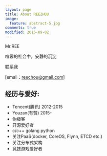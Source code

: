 ```yaml
---
layout: page
title: About REEZHOU
image:
  feature: abstract-5.jpg
comments: true 
modified: 2015-09-02
---
```


>
Mr.REE
>
喧嚣的社会中，安静的沉淀
>
联系我
>
[email：reechou@gmail.com]

## 经历与爱好:

- Tencent(腾讯) 2012-2015
- Youzan(有赞) 2015-
- 伪极客
- 开源爱好者
- c/c++ golang python
- 关注PaaS(docker, CoreOS, Flynn, ETCD etc.)
- 关注分布式架构
- 竞技游戏爱好者

[^1]: Example: *domain.com/category-name/post-title*
